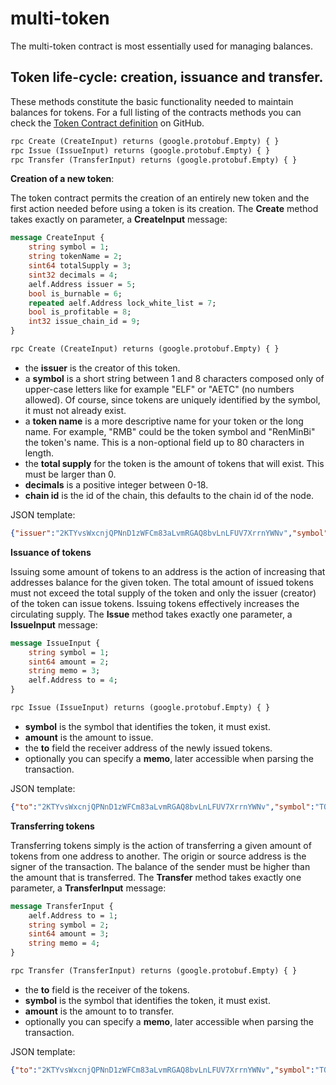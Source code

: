 # multi-token

The multi-token contract is most essentially used for managing balances.

## Token life-cycle: creation, issuance and transfer.

These methods constitute the basic functionality needed to maintain balances for tokens. For a full listing of the contracts methods you can check the [Token Contract definition](https://github.com/AElfProject/AElf/blob/master/protobuf/token_contract.proto) on GitHub.

```Protobuf
rpc Create (CreateInput) returns (google.protobuf.Empty) { }
rpc Issue (IssueInput) returns (google.protobuf.Empty) { }
rpc Transfer (TransferInput) returns (google.protobuf.Empty) { }
```

**Creation of a new token**:

The token contract permits the creation of an entirely new token and the first action needed before using a token is its creation. The **Create** method takes exactly on parameter, a **CreateInput** message:

```Protobuf
message CreateInput {
    string symbol = 1;
    string tokenName = 2;
    sint64 totalSupply = 3;
    sint32 decimals = 4;
    aelf.Address issuer = 5;
    bool is_burnable = 6;
    repeated aelf.Address lock_white_list = 7;
    bool is_profitable = 8;
    int32 issue_chain_id = 9;
}

rpc Create (CreateInput) returns (google.protobuf.Empty) { }
```

- the **issuer** is the creator of this token.
- a **symbol** is a short string between 1 and 8 characters composed only of upper-case letters like for example "ELF" or "AETC" (no numbers allowed). Of course, since tokens are uniquely identified by the symbol, it must not already exist.
- a **token name** is a more descriptive name for your token or the long name. For example, "RMB" could be the token symbol and "RenMinBi" the token's name. This is a non-optional field up to 80 characters in length. 
- the **total supply** for the token is the amount of tokens that will exist. This must be larger than 0.
- **decimals** is a positive integer between 0-18.
- **chain id** is the id of the chain, this defaults to the chain id of the node.

JSON template:

```json
{"issuer":"2KTYvsWxcnjQPNnD1zWFCm83aLvmRGAQ8bvLnLFUV7XrrnYWNv","symbol":"TOK","tokenName":"Token name","decimals":2,"isBurnable":true,"totalSupply":100000}
```

**Issuance of tokens**

Issuing some amount of tokens to an address is the action of increasing that addresses balance for the given token. The total amount of issued tokens must not exceed the total supply of the token and only the issuer (creator) of the token can issue tokens. Issuing tokens effectively increases the circulating supply. The **Issue** method takes exactly one parameter, a **IssueInput** message:

```Protobuf
message IssueInput {
    string symbol = 1;
    sint64 amount = 2;
    string memo = 3;
    aelf.Address to = 4;
}

rpc Issue (IssueInput) returns (google.protobuf.Empty) { }
```

- **symbol** is the symbol that identifies the token, it must exist.
- **amount** is the amount to issue.
- the **to** field the receiver address of the newly issued tokens.
- optionally you can specify a **memo**, later accessible when parsing the transaction. 

JSON template:
```json
{"to":"2KTYvsWxcnjQPNnD1zWFCm83aLvmRGAQ8bvLnLFUV7XrrnYWNv","symbol":"TOK","amount":100,"memo":"some memo"}
```

**Transferring tokens**

Transferring tokens simply is the action of transferring a given amount of tokens from one address to another. The origin or source address is the signer of the transaction. The balance of the sender must be higher than the amount that is transferred.
The **Transfer** method takes exactly one parameter, a **TransferInput** message:

```Protobuf
message TransferInput {
    aelf.Address to = 1;
    string symbol = 2;
    sint64 amount = 3;
    string memo = 4;
}

rpc Transfer (TransferInput) returns (google.protobuf.Empty) { }
```

- the **to** field is the receiver of the tokens.
- **symbol** is the symbol that identifies the token, it must exist.
- **amount** is the amount to to transfer.
- optionally you can specify a **memo**, later accessible when parsing the transaction. 

JSON template:
```json
{"to":"2KTYvsWxcnjQPNnD1zWFCm83aLvmRGAQ8bvLnLFUV7XrrnYWNv","symbol":"TOK","amount":100,"memo":"some memo"}
```